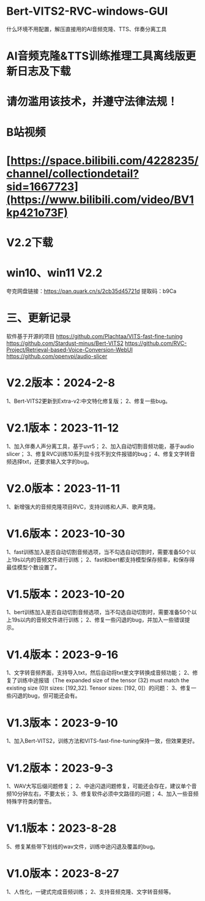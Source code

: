 # Bert-VITS2-RVC-windows-GUI
什么环境不用配置，解压直接用的AI音频克隆、TTS、伴奏分离工具

# AI音频克隆&TTS训练推理工具离线版更新日志及下载
# 请勿滥用该技术，并遵守法律法规！
# B站视频
# [https://space.bilibili.com/4228235/channel/collectiondetail?sid=1667723](https://www.bilibili.com/video/BV1kp421o73F)

# V2.2下载
# win10、win11 V2.2

夸克网盘链接：https://pan.quark.cn/s/2cb35d45721d 提取码：b9Ca


# 三、更新记录
软件基于开源的项目
https://github.com/Plachtaa/VITS-fast-fine-tuning
https://github.com/Stardust-minus/Bert-VITS2
https://github.com/RVC-Project/Retrieval-based-Voice-Conversion-WebUI
https://github.com/openvpi/audio-slicer


# V2.2版本：2024-2-8
1、Bert-VITS2更新到Extra-v2:中文特化修复版；
2、修复一些bug。


# V2.1版本：2023-11-12
1、加入伴奏人声分离工具，基于uvr5；
2、加入自动切割音频功能，基于audio slicer；
3、修复RVC训练10系列显卡找不到文件报错的bug；
4、修复文字转音频选择txt，还要求输入文字的bug。

# V2.0版本：2023-11-11
1、新增强大的音频克隆项目RVC，支持训练和人声、歌声克隆。

# V1.6版本：2023-10-30
1、fast训练加入是否自动切割音频选项，当不勾选自动切割时，需要准备50个以上19s以内的音频文件进行训练；
2、fast和bert都支持模型保存频率，和保存得最佳模型个数设置了。

# V1.5版本：2023-10-20
1、bert训练加入是否自动切割音频选项，当不勾选自动切割时，需要准备50个以上19s以内的音频文件进行训练；
2、修复一些闪退的bug，并加入一些错误提示。


# V1.4版本：2023-9-16
1、文字转音频界面，支持导入txt，然后自动将txt里文字转换成音频功能；
2、修复了训练中途报错（The expanded size of the tensor (32) must match the existing size (0)t sizes: [192,32]. Tensor sizes: [192, 0]）的问题：
3、修复一些闪退的bug，但可能还会有。


# V1.3版本：2023-9-10
1、加入Bert-VITS2，训练方法和VITS-fast-fine-tuning保持一致，但效果更好。


# V1.2版本：2023-9-3
1、WAV大写后缀问题修复；
2、中途闪退问题修复，可能还会存在，建议单个音频10分钟左右，不要太长；
3、修复软件必须中文路径的问题；
4、加入一些音频特殊字符类的警告。

# V1.1版本：2023-8-28
5、修复某些带下划线的wav文件，训练中途闪退及覆盖的bug。

# V1.0版本：2023-8-27
1、人性化，一键式完成音频训练；
2、支持音频克隆、文字转音频等。


